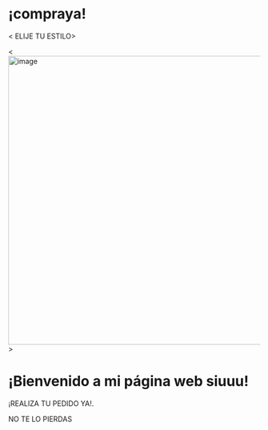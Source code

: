# ¡compraya!
< ELIJE TU ESTILO>
<html lang="es">
<<img width="1000" height="577" alt="image" src="https://github.com/user-attachments/assets/0d80d024-2414-49aa-ba97-154f2d67813e" />
>
    <meta charset="UTF-8">
    <title>Mi Página Web</title>
</head>
<body>
    <h1>¡Bienvenido a mi página web siuuu!</h1>
    <p> ¡REALIZA TU PEDIDO YA!.</p>
</body> NO TE LO PIERDAS
</html>
